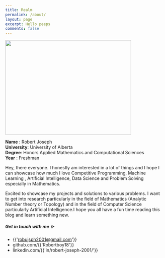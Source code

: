 ```yaml
---
title: Realm 
permalink: /about/
layout: page
excerpt: Hello peeps
comments: false
---
```

<img src="https://i.ibb.co/wZqhNSG/ogp.png" width="400" height="300" />

**Name** : Robert Joseph  
**University**: University of Alberta  
**Degree**: Honors Applied Mathematics and Computational Sciences  
**Year** : Freshman  

Hey, there everyone. I honestly am interested in a lot of things and I hope I can showcase how much I love Competitive Programming, Machine Learning , Artificial Intelligence, Data Science and Problem Solving especially in Mathematics.  

Excited to showcase my projects and solutions to various problems. I want to get into research particularly in the field of Mathematics (Analytic Number theory or Topology) and in the field of Computer Science particularly Artificial Intelligence.I hope you all have a fun time reading this blog and learn something new.

##### Get in touch with me ✨

- {{'robujsph2001@gmail.com'}}
- github.com/{{'Robertboy18'}}
- linkedin.com/{{'in/robert-joseph-2001/'}}

